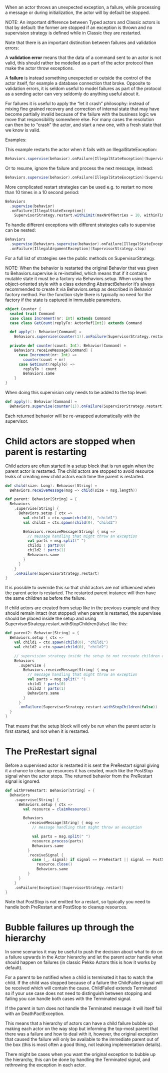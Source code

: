 When an actor throws an unexpected exception, a failure, while processing a message or during initialization, the actor will by default be stopped.

NOTE: An important difference between Typed actors and Classic actors is that by default: the former are stopped if an exception is thrown and no supervision strategy is defined while in Classic they are restarted.

Note that there is an important distinction between failures and validation errors:

A **validation error** means that the data of a command sent to an actor is not valid, this should rather be modelled as a part of the actor protocol than make the actor throw exceptions.

A **failure** is instead something unexpected or outside the control of the actor itself, for example a database connection that broke. Opposite to validation errors, it is seldom useful to model failures as part of the protocol as a sending actor can very seldomly do anything useful about it.

For failures it is useful to apply the “let it crash” philosophy: instead of mixing fine grained recovery and correction of internal state that may have become partially invalid because of the failure with the business logic we move that responsibility somewhere else. For many cases the resolution can then be to “crash” the actor, and start a new one, with a fresh state that we know is valid.

Examples:

This example restarts the actor when it fails with an IllegalStateException:

```scala
Behaviors.supervise(behavior).onFailure[IllegalStateException](SupervisorStrategy.restart)
```

Or to resume, ignore the failure and process the next message, instead:
```scala
Behaviors.supervise(behavior).onFailure[IllegalStateException](SupervisorStrategy.resume)
```

More complicated restart strategies can be used e.g. to restart no more than 10 times in a 10 second period:
```scala
Behaviors
  .supervise(behavior)
  .onFailure[IllegalStateException](
    SupervisorStrategy.restart.withLimit(maxNrOfRetries = 10, withinTimeRange = 10.seconds))
```

To handle different exceptions with different strategies calls to supervise can be nested:
```scala
Behaviors
  .supervise(Behaviors.supervise(behavior).onFailure[IllegalStateException](SupervisorStrategy.restart))
  .onFailure[IllegalArgumentException](SupervisorStrategy.stop)
```

For a full list of strategies see the public methods on SupervisorStrategy.

NOTE: When the behavior is restarted the original Behavior that was given to Behaviors.supervise is re-installed, which means that if it contains mutable state it must be a factory via Behaviors.setup. When using the object-oriented style with a class extending AbstractBehavior it’s always recommended to create it via Behaviors.setup as described in Behavior factory method. For the function style there is typically no need for the factory if the state is captured in immutable parameters.

```scala
object Counter {
  sealed trait Command
  case class Increment(nr: Int) extends Command
  case class GetCount(replyTo: ActorRef[Int]) extends Command

  def apply(): Behavior[Command] =
    Behaviors.supervise(counter(1)).onFailure(SupervisorStrategy.restart)

  private def counter(count: Int): Behavior[Command] =
    Behaviors.receiveMessage[Command] {
      case Increment(nr: Int) =>
        counter(count + nr)
      case GetCount(replyTo) =>
        replyTo ! count
        Behaviors.same
    }
}
```

When doing this supervision only needs to be added to the top level:

```scala
def apply(): Behavior[Command] =
  Behaviors.supervise(counter(1)).onFailure(SupervisorStrategy.restart)
```

Each returned behavior will be re-wrapped automatically with the supervisor.

# Child actors are stopped when parent is restarting

Child actors are often started in a setup block that is run again when the parent actor is restarted. The child actors are stopped to avoid resource leaks of creating new child actors each time the parent is restarted.

```scala
def child(size: Long): Behavior[String] =
  Behaviors.receiveMessage(msg => child(size + msg.length))

def parent: Behavior[String] = {
  Behaviors
    .supervise[String] {
      Behaviors.setup { ctx =>
        val child1 = ctx.spawn(child(0), "child1")
        val child2 = ctx.spawn(child(0), "child2")

        Behaviors.receiveMessage[String] { msg =>
          // message handling that might throw an exception
          val parts = msg.split(" ")
          child1 ! parts(0)
          child2 ! parts(1)
          Behaviors.same
        }
      }
    }
    .onFailure(SupervisorStrategy.restart)
}
```

It is possible to override this so that child actors are not influenced when the parent actor is restarted. The restarted parent instance will then have the same children as before the failure.

If child actors are created from setup like in the previous example and they should remain intact (not stopped) when parent is restarted, the supervisee should be placed inside the setup and using SupervisorStrategy.restart.withStopChildren(false) like this:

```scala
def parent2: Behavior[String] = {
  Behaviors.setup { ctx =>
    val child1 = ctx.spawn(child(0), "child1")
    val child2 = ctx.spawn(child(0), "child2")

    // supervision strategy inside the setup to not recreate children on restart
    Behaviors
      .supervise {
        Behaviors.receiveMessage[String] { msg =>
          // message handling that might throw an exception
          val parts = msg.split(" ")
          child1 ! parts(0)
          child2 ! parts(1)
          Behaviors.same
        }
      }
      .onFailure(SupervisorStrategy.restart.withStopChildren(false))
  }
}
```

That means that the setup block will only be run when the parent actor is first started, and not when it is restarted.

# The PreRestart signal

Before a supervised actor is restarted it is sent the PreRestart signal giving it a chance to clean up resources it has created, much like the PostStop signal when the actor stops. The returned behavior from the PreRestart signal is ignored.

```scala
def withPreRestart: Behavior[String] = {
  Behaviors
    .supervise[String] {
      Behaviors.setup { ctx =>
        val resource = claimResource()

        Behaviors
          .receiveMessage[String] { msg =>
            // message handling that might throw an exception

            val parts = msg.split(" ")
            resource.process(parts)
            Behaviors.same
          }
          .receiveSignal {
            case (_, signal) if signal == PreRestart || signal == PostStop =>
              resource.close()
              Behaviors.same
          }
      }
    }
    .onFailure[Exception](SupervisorStrategy.restart)
}
```

Note that PostStop is not emitted for a restart, so typically you need to handle both PreRestart and PostStop to cleanup resources.

# Bubble failures up through the hierarchy

In some scenarios it may be useful to push the decision about what to do on a failure upwards in the Actor hierarchy and let the parent actor handle what should happen on failures (in classic Pekko Actors this is how it works by default).

For a parent to be notified when a child is terminated it has to watch the child. If the child was stopped because of a failure the ChildFailed signal will be received which will contain the cause. ChildFailed extends Terminated so if your use case does not need to distinguish between stopping and failing you can handle both cases with the Terminated signal.

If the parent in turn does not handle the Terminated message it will itself fail with an DeathPactException.

This means that a hierarchy of actors can have a child failure bubble up making each actor on the way stop but informing the top-most parent that there was a failure and how to deal with it, however, the original exception that caused the failure will only be available to the immediate parent out of the box (this is most often a good thing, not leaking implementation details).

There might be cases when you want the original exception to bubble up the hierarchy, this can be done by handling the Terminated signal, and rethrowing the exception in each actor.

